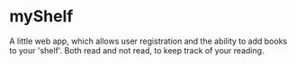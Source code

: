 # myShelf
A little web app, which allows user registration and the ability to add books to your 'shelf'. Both read and not read, to keep track of your reading.

